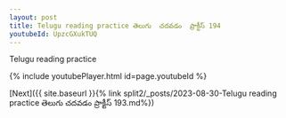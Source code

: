 ```yaml
---
layout: post
title: Telugu reading practice తెలుగు  చదవడం  ప్రాక్టీస్ 194
youtubeId: UpzcGXukTUQ
---
```

 
 
Telugu reading practice
 
 
 
 
 


{% include youtubePlayer.html id=page.youtubeId %}
 
[Next]({{ site.baseurl }}{% link  split2/_posts/2023-08-30-Telugu reading practice తెలుగు  చదవడం  ప్రాక్టీస్ 193.md%})
 
